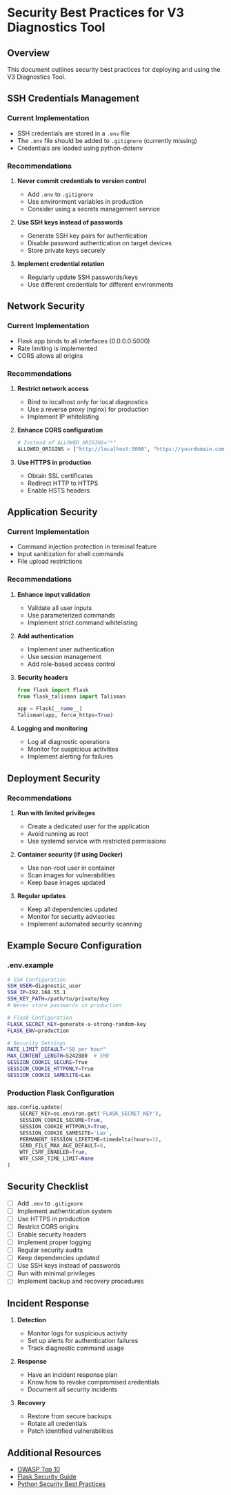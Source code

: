 # Security Best Practices for V3 Diagnostics Tool

## Overview
This document outlines security best practices for deploying and using the V3 Diagnostics Tool.

## SSH Credentials Management

### Current Implementation
- SSH credentials are stored in a `.env` file
- The `.env` file should be added to `.gitignore` (currently missing)
- Credentials are loaded using python-dotenv

### Recommendations
1. **Never commit credentials to version control**
   - Add `.env` to `.gitignore`
   - Use environment variables in production
   - Consider using a secrets management service

2. **Use SSH keys instead of passwords**
   - Generate SSH key pairs for authentication
   - Disable password authentication on target devices
   - Store private keys securely

3. **Implement credential rotation**
   - Regularly update SSH passwords/keys
   - Use different credentials for different environments

## Network Security

### Current Implementation
- Flask app binds to all interfaces (0.0.0.0:5000)
- Rate limiting is implemented
- CORS allows all origins

### Recommendations
1. **Restrict network access**
   - Bind to localhost only for local diagnostics
   - Use a reverse proxy (nginx) for production
   - Implement IP whitelisting

2. **Enhance CORS configuration**
   ```python
   # Instead of ALLOWED_ORIGINS="*"
   ALLOWED_ORIGINS = ["http://localhost:5000", "https://yourdomain.com"]
   ```

3. **Use HTTPS in production**
   - Obtain SSL certificates
   - Redirect HTTP to HTTPS
   - Enable HSTS headers

## Application Security

### Current Implementation
- Command injection protection in terminal feature
- Input sanitization for shell commands
- File upload restrictions

### Recommendations
1. **Enhance input validation**
   - Validate all user inputs
   - Use parameterized commands
   - Implement strict command whitelisting

2. **Add authentication**
   - Implement user authentication
   - Use session management
   - Add role-based access control

3. **Security headers**
   ```python
   from flask import Flask
   from flask_talisman import Talisman
   
   app = Flask(__name__)
   Talisman(app, force_https=True)
   ```

4. **Logging and monitoring**
   - Log all diagnostic operations
   - Monitor for suspicious activities
   - Implement alerting for failures

## Deployment Security

### Recommendations
1. **Run with limited privileges**
   - Create a dedicated user for the application
   - Avoid running as root
   - Use systemd service with restricted permissions

2. **Container security (if using Docker)**
   - Use non-root user in container
   - Scan images for vulnerabilities
   - Keep base images updated

3. **Regular updates**
   - Keep all dependencies updated
   - Monitor for security advisories
   - Implement automated security scanning

## Example Secure Configuration

### .env.example
```bash
# SSH Configuration
SSH_USER=diagnostic_user
SSH_IP=192.168.55.1
SSH_KEY_PATH=/path/to/private/key
# Never store passwords in production

# Flask Configuration
FLASK_SECRET_KEY=generate-a-strong-random-key
FLASK_ENV=production

# Security Settings
RATE_LIMIT_DEFAULT="50 per hour"
MAX_CONTENT_LENGTH=5242880  # 5MB
SESSION_COOKIE_SECURE=True
SESSION_COOKIE_HTTPONLY=True
SESSION_COOKIE_SAMESITE=Lax
```

### Production Flask Configuration
```python
app.config.update(
    SECRET_KEY=os.environ.get('FLASK_SECRET_KEY'),
    SESSION_COOKIE_SECURE=True,
    SESSION_COOKIE_HTTPONLY=True,
    SESSION_COOKIE_SAMESITE='Lax',
    PERMANENT_SESSION_LIFETIME=timedelta(hours=1),
    SEND_FILE_MAX_AGE_DEFAULT=0,
    WTF_CSRF_ENABLED=True,
    WTF_CSRF_TIME_LIMIT=None
)
```

## Security Checklist

- [ ] Add `.env` to `.gitignore`
- [ ] Implement authentication system
- [ ] Use HTTPS in production
- [ ] Restrict CORS origins
- [ ] Enable security headers
- [ ] Implement proper logging
- [ ] Regular security audits
- [ ] Keep dependencies updated
- [ ] Use SSH keys instead of passwords
- [ ] Run with minimal privileges
- [ ] Implement backup and recovery procedures

## Incident Response

1. **Detection**
   - Monitor logs for suspicious activity
   - Set up alerts for authentication failures
   - Track diagnostic command usage

2. **Response**
   - Have an incident response plan
   - Know how to revoke compromised credentials
   - Document all security incidents

3. **Recovery**
   - Restore from secure backups
   - Rotate all credentials
   - Patch identified vulnerabilities

## Additional Resources

- [OWASP Top 10](https://owasp.org/www-project-top-ten/)
- [Flask Security Guide](https://flask.palletsprojects.com/en/2.3.x/security/)
- [Python Security Best Practices](https://python.readthedocs.io/en/latest/library/security_warnings.html)
